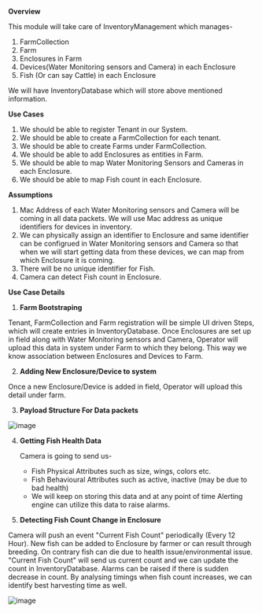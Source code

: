 **Overview**

This module will take care of InventoryManagement which manages-
1. FarmCollection
2. Farm
3. Enclosures in Farm
4. Devices(Water Monitoring sensors and Camera) in each Enclosure
5. Fish (Or can say Cattle) in each Enclosure

We will have InventoryDatabase which will store above mentioned information.

**Use Cases**

1. We should be able to register Tenant in our System.
2. We should be able to create a FarmCollection for each tenant.
3. We should be able to create Farms under FarmCollection.
4. We should be able to add Enclosures as entities in Farm.
5. We should be able to map Water Monitoring Sensors and Cameras in each Enclosure.
6. We should be able to map Fish count in each Enclosure.


**Assumptions**

1. Mac Address of each Water Monitoring sensors and Camera will be coming in all data packets. We will use Mac address as unique identifiers for devices in inventory.
2. We can physically assign an identifier to Enclosure and same identifier can be configrued in Water Monitoring sensors and Camera so that when we will start getting data from these devices, we can map from which Enclosure it is coming.
3. There will be no unique identifier for Fish.
4. Camera can detect Fish count in Enclosure.


**Use Case Details**

1. **Farm Bootstraping**

Tenant, FarmCollection and Farm registration will be simple UI driven Steps, which will create entries in InventoryDatabase.
Once Enclosures are set up in field along with Water Monitoring sensors and Camera, Operator will upload this data in system under Farm to which they belong. This way we know association between Enclosures and Devices to Farm.

2. **Adding New Enclosure/Device to system**

Once a new Enclosure/Device is added in field, Operator will upload this detail under farm. 


3. **Payload Structure For Data packets**

![image](https://github.com/vivek-singh2/ArchitecturalKatas/assets/108721284/bf838cfc-ec32-4d42-a9cd-2f6346a57a3d)



4. **Getting Fish Health Data**

	Camera is going to send us-	
	* Fish Physical Attributes such as size, wings, colors etc.
	* Fish Behavioural Attributes such as active, inactive (may be due to bad health)
	* We will keep on storing this data and at any point of time Alerting engine can utilize this data to raise alarms.
	
	
5. **Detecting Fish Count Change in Enclosure**

Camera will push an event "Current Fish Count" periodically (Every 12 Hour).
New fish can be added to Enclosure by farmer or can result through breeding. On contrary fish can die due to health issue/environmental issue.
"Current Fish Count" will send us current count and we can update the count in InventoryDatabase.
Alarms can be raised if there is sudden decrease in count.
By analysing timings when fish count increases, we can identify best harvesting time as well.

![image](https://github.com/vivek-singh2/ArchitecturalKatas/assets/108721284/b64de2e2-f8b9-4267-8c84-2f7396967706)









	


